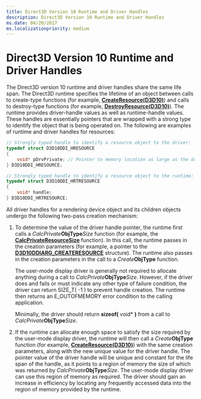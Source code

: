 ```yaml
---
title: Direct3D Version 10 Runtime and Driver Handles
description: Direct3D Version 10 Runtime and Driver Handles
ms.date: 04/20/2017
ms.localizationpriority: medium
---
```


# Direct3D Version 10 Runtime and Driver Handles


The Direct3D version 10 runtime and driver handles share the same life span. The Direct3D runtime specifies the lifetime of an object between calls to create-type functions (for example, [**CreateResource(D3D10)**](/windows-hardware/drivers/ddi/d3d10umddi/nc-d3d10umddi-pfnd3d10ddi_createresource)) and calls to destroy-type functions (for example, [**DestroyResource(D3D10)**](/windows-hardware/drivers/ddi/d3d10umddi/nc-d3d10umddi-pfnd3d10ddi_destroyresource)). The runtime provides driver-handle values as well as runtime-handle values. These handles are essentially pointers that are wrapped with a strong type to identify the object that is being operated on. The following are examples of runtime and driver handles for resources:

```cpp
// Strongly typed handle to identify a resource object to the driver: 
typedef struct D3D10DDI_HRESOURCE
{
    void* pDrvPrivate; // Pointer to memory location as large as the driver requested.
} D3D10DDI_HRESOURCE;

// Strongly typed handle to identify a resource object to the runtime:
typedef struct D3D10DDI_HRTRESOURCE
{
    void* handle;
} D3D10DDI_HRTRESOURCE;
```

All driver handles for a rendering device object and its children objects undergo the following two-pass creation mechanism:

1.  To determine the value of the driver handle pointer, the runtime first calls a _CalcPrivate_**ObjType**_Size_ function (for example, the [**CalcPrivateResourceSize**](/windows-hardware/drivers/ddi/d3d10umddi/nc-d3d10umddi-pfnd3d10ddi_calcprivateresourcesize) function). In this call, the runtime passes in the creation parameters (for example, a pointer to the [**D3D10DDIARG\_CREATERESOURCE**](/windows-hardware/drivers/ddi/d3d10umddi/ns-d3d10umddi-d3d10ddiarg_createresource) structure). The runtime also passes in the creation parameters in the call to a _Create_**ObjType** function.

    The user-mode display driver is generally not required to allocate anything during a call to _CalcPrivate_**ObjType**_Size_. However, if the driver does and fails or must indicate any other type of failure condition, the driver can return SIZE\_T( -1 ) to prevent handle creation. The runtime then returns an E\_OUTOFMEMORY error condition to the calling application.

    Minimally, the driver should return **sizeof(** void\* **)** from a call to _CalcPrivate_**ObjType**_Size_.

2.  If the runtime can allocate enough space to satisfy the size required by the user-mode display driver, the runtime will then call a _Create_**ObjType** function (for example, [**CreateResource(D3D10)**](/windows-hardware/drivers/ddi/d3d10umddi/nc-d3d10umddi-pfnd3d10ddi_createresource)) with the same creation parameters, along with the new unique value for the driver handle. The pointer value of the driver handle will be unique and constant for the life span of the handle, as it points to a region of memory the size of which was returned by _CalcPrivate_**ObjType**_Size_. The user-mode display driver can use this region of memory as required. The driver should gain an increase in efficiency by locating any frequently accessed data into the region of memory provided by the runtime.

 

